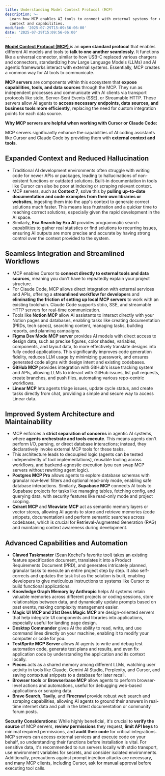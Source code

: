 ```yaml
---
title: Understanding Model Context Protocol (MCP)
description: >-
  Learn how MCP enables AI tools to connect with external systems for enhanced
  context and capabilities.
modified: '2025-07-29T15:09:56-06:00'
date: '2025-07-29T15:09:56-06:00'
---
```


[**Model Context Protocol (MCP)** ](https://modelcontextprotocol.io/overview) is an **open standard protocol** that enables different AI models and tools to **talk to one another seamlessly**. It functions like a universal connector, similar to how USB-C replaced various chargers and connectors, standardizing how Large Language Models (LLMs) and AI agentic frameworks interact with external systems. Essentially, MCP creates a common way for AI tools to communicate.

**MCP servers** are components within this ecosystem that **expose capabilities, tools, and data sources** through the MCP. They run as independent processes and communicate with AI clients via transport protocols like stdio, Server-Sent Events (SSE), or Streamable HTTP. These servers allow AI agents to **access necessary endpoints, data sources, and business tools more efficiently**, replacing the need for custom integration points for each data source.

**Why MCP servers are helpful when working with Cursor or Claude Code:**

MCP servers significantly enhance the capabilities of AI coding assistants like Cursor and Claude Code by providing them with **external context and tools**.

## Expanded Context and Reduced Hallucination

- Traditional AI development environments often struggle with writing code for newer APIs or packages, leading to hallucinations of non-existent functions or outdated solutions. Built-in documentation in tools like Cursor can also be poor at indexing or scraping relevant context.
- MCP servers, such as **Context 7**, solve this by **pulling up-to-date documentation and code examples from their own libraries or websites**, ingesting them into the app's context to generate correct solutions much faster. This means less frustration and a quicker time to reaching correct solutions, especially given the rapid development in the AI space.
- Similarly, **Exa Search by Exa AI** provides programmatic search capabilities to gather real statistics or find solutions to recurring issues, ensuring AI outputs are more precise and accurate by having strong control over the context provided to the system.

## Seamless Integration and Streamlined Workflows

- MCP enables Cursor to **connect directly to external tools and data sources**, meaning you don't have to repeatedly explain your project structure.
- For Claude Code, MCP allows direct integration with external services and APIs, offering a **streamlined workflow for developers** and **eliminating the friction of setting up local MCP servers** to work with an existing toolchain. Claude Code supports stdio, SSE, and streamable HTTP servers for real-time communication.
- Tools like **Notion MCP** allow AI assistants to interact directly with your Notion pages and databases, enabling tasks like creating documentation (PRDs, tech specs), searching content, managing tasks, building reports, and planning campaigns.
- **Figma Dev Mode MCP server** provides AI models with direct access to design data, such as precise figures, color shades, variables, components, and layout data, to more effectively translate designs into fully coded applications. This significantly improves code generation fidelity, reduces LLM usage by minimizing guesswork, and ensures generated code aligns with design intent and existing codebases.
- **GitHub MCP** provides integration with GitHub's issue tracking system and APIs, allowing LLMs to interact with GitHub issues, list pull requests, create branches, and push files, automating various repo-centric workflows.
- **Linear MCP** lets agents triage issues, update cycle status, and create tasks directly from chat, providing a simple and secure way to access Linear data.

## Improved System Architecture and Maintainability

- MCP enforces a **strict separation of concerns** in agentic AI systems, where **agents orchestrate and tools execute**. This means agents don't perform I/O, parsing, or direct database interactions; instead, they declaratively invoke external MCP tools for these tasks.
- This architecture leads to decoupled logic (agents can be tested independently of tool implementations), reusable tooling across workflows, and backend-agnostic execution (you can swap MCP servers without rewriting agent logic).
- **Postgres MCP Pro** allows agents to explore database schemas with granular row-level filters and optional read-only mode, enabling safe database interactions. Similarly, **Supabase MCP** connects AI tools to Supabase projects for tasks like managing tables, fetching config, and querying data, with security features like read-only mode and project scoping.
- **Qdrant MCP** and **Weaviate MCP** act as semantic memory layers or vector stores, allowing AI agents to store and retrieve memories (code snippets, documentation) and perform semantic searches across codebases, which is crucial for Retrieval-Augmented Generation (RAG) and maintaining context awareness during development.

## Advanced Capabilities and Automation

- **Clawed Taskmaster** (Sean Kochel's favorite tool) takes an existing feature specification document, translates it into a Product Requirements Document (PRD), and generates intricately planned, granular tasks to execute an entire project step by step. It also self-corrects and updates the task list as the solution is built, enabling developers to give meticulous instructions to systems like Cursor to build functional applications.
- **Knowledge Graph Memory by Anthropic** helps AI systems retain valuable memories across different projects or coding sessions, store relationships between data, and dynamically update prompts based on past events, making complexity management easier.
- **Magic UI MCP and 21st Devs Magic MCP** are design-oriented servers that help integrate UI components and libraries into applications, especially useful for landing page design.
- **Desktop Commander** gives AI the ability to read, write, and use command lines directly on your machine, enabling it to modify your computer or code for you.
- **TestSprite MCP Server** allows AI agents to write and debug test automation code, generate test plans and results, and even fix application code by understanding the application and its context locally.
- **Pieces** acts as a shared memory among different LLMs, watching user activity in tools like Claude, Gemini AI Studio, Perplexity, and Cursor, and saving contextual snippets to a database for later recall.
- **Browser tools** or **Browserbase MCP** allow agents to perform browser-level actions and automations, useful for debugging web-based applications or scraping data.
- **Brave Search**, **Tavily**, and **Firecrawl** provide robust web search and scraping capabilities, allowing AI agents to ground their answers in real-time internet data and pull in the latest documentation or community forum posts.

**Security Considerations:** While highly beneficial, it's crucial to **verify the source** of MCP servers, **review permissions** they request, **limit API keys** to minimal required permissions, and **audit their code** for critical integrations. MCP servers can access external services and execute code on your behalf, so understanding their functions before installation is vital. For sensitive data, it's recommended to run servers locally with stdio transport, use environment variables for secrets, and consider isolated environments. Additionally, precautions against prompt injection attacks are necessary, and many MCP clients, including Cursor, ask for manual approval before executing tool calls.

